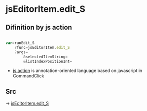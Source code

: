 # jsEditorItem.edit_S

## Difinition by js action

```js.js

var=runEdit_S
	?func=jsEditorItem.edit_S
	?args=
		&selectedItemString=
		&listIndexPositionInt=
```

- [js action](#) is annotation-oriented language based on javascript in CommandClick

## Src

-> [jsEditorItem.edit_S](https://github.com/puutaro/CommandClick/blob/master/app/src/main/java/com/puutaro/commandclick/fragment_lib/terminal_fragment/js_interface/list_index/JsEditorItem.kt#L27)



